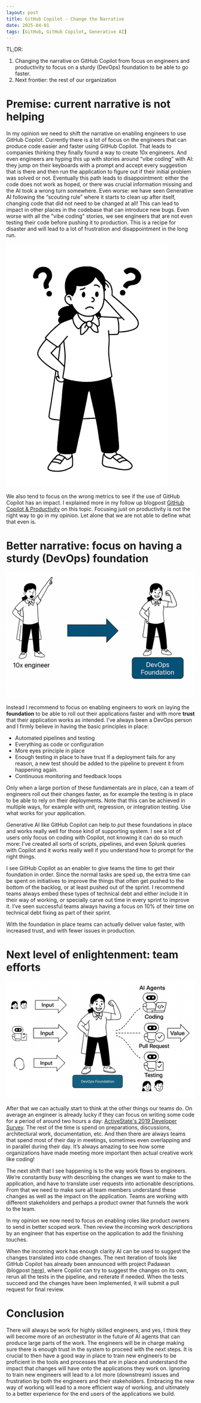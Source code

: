 ```yaml
---
layout: post
title: GitHub Copilot - Change the Narrative
date: 2025-04-01
tags: [GitHub, GitHub Copilot, Generative AI]
---
```



TL;DR: 
1. Changing the narrative on GitHub Copilot from focus on engineers and productivity to focus on a sturdy (DevOps) foundation to be able to go faster.
2. Next frontier: the rest of our organization 

# Premise: current narrative is not helping
In my opinion we need to shift the narrative on enabling engineers to use GitHub Copilot. Currently there is a lot of focus on the engineers that can produce code easier and faster using GitHub Copilot. That leads to companies thinking they finally found a way to create 10x engineers. And even engineers are hyping this up with stories around “vibe coding” with AI: they jump on their keyboards with a prompt and accept every suggestion that is there and then run the application to figure out if their initial problem was solved or not. Eventually this path leads to disappointment: either the code does not work as hoped, or there was crucial information missing and the AI took a wrong turn somewhere. Even worse: we have seen Generative AI following the “scouting rule” where it starts to clean up after itself, changing code that did not need to be changed at all! This can lead to impact in other places in the codebase that can introduce new bugs. Even worse with all the "vibe coding" stories, we see engineers that are not even testing their code before pushing it to production. This is a recipe for disaster and will lead to a lot of frustration and disappointment in the long run.

![Picture of a confused engineer scratching their head surrounded with question marks](/images/2025/20250401/20250607-Confusion.png)  

We also tend to focus on the wrong metrics to see if the use of GitHub Copilot has an impact. I explained more in my follow up blogpost [GitHub Copilot & Productivity](/blog/2025/06/07/Copilot-and-productivity) on this topic. Focusing just on productivity is not the right way to go in my opinion. Let alone that we are not able to define what that even is.

# Better narrative: focus on having a sturdy (DevOps) foundation 

![Picture of a sturdy DevOps foundation to support the engineer](/images/2025/20250401/20250401-DevOpsFoundation.png)  

Instead I recommend to focus on enabling engineers to work on laying the **foundation** to be able to roll out their applications faster and with more **trust** that their application works as intended. I’ve always been a DevOps person and I firmly believe in having the basic principles in place: 
- Automated pipelines and testing
- Everything as code or configuration
- More eyes principle in place
- Enough testing in place to have trust
If a deployment fails for any reason, a new test should be added to the pipeline to prevent it from happening again. 
- Continuous monitoring and feedback loops

Only when a large portion of these fundamentals are in place, can a team of engineers roll out their changes faster, as for example the testing is in place to be able to rely on their deployments. Note that this can be achieved in multiple ways, for example with unit, regression, or integration testing. Use what works for your application. 

Generative AI like GitHub Copilot can help to put these foundations in place and works really well for those kind of supporting system. I see a lot of users only focus on coding with Copilot, not knowing it can do so much more: I’ve created all sorts of scripts, pipelines, and even Splunk queries with Copilot and it works really well if you understand how to prompt for the right things. 

I see GitHub Copilot as an enabler to give teams the time to get their foundation in order. Since the normal tasks are sped up, the extra time can be spent on initiatives to improve the things that often get pushed to the bottom of the backlog, or at least pushed out of the sprint. I recommend teams always embed these types of technical debt and either include it in their way of working, or specially carve out time in every sprint to improve it. I’ve seen successful teams always having a focus on 10% of their time on technical debt fixing as part of their sprint. 

With the foundation in place teams can actually deliver value faster, with increased trust, and with fewer issues in production. 

# Next level of enlightenment: team efforts

![Image of adding value to the end user](/images/2025/20250401/20250401-Value.png)  

After that we can actually start to think at the other things our teams do. On average an engineer is already lucky if they can focus on writing some code for a period of around two hours a day: [ActiveState's 2019 Developer Survey](https://www.activestate.com/wp-content/uploads/2019/05/ActiveState-Developer-Survey-2019-Open-Source-Runtime-Pains.pdf). The rest of the time is spend on preparations, discussions, architectural work, documentation, etc. And then there are always teams that spend most of their day in meetings, sometimes even overlapping and in parallel during their day. It’s always amazing to see how some organizations have made meeting more important then actual creative work like coding!

The next shift that I see happening is to the way work flows to engineers. We’re constantly busy with describing the changes we want to make to the application, and have to translate user requests into actionable descriptions. From that we need to make sure all team members understand these changes as well as the impact on the application. Teams are working with different stakeholders and perhaps a product owner that funnels the work to the team. 

In my opinion we now need to focus on enabling roles like product owners to send in better scoped work. Then review the incoming work descriptions by an engineer that has expertise on the application to add the finishing touches. 

When the incoming work has enough clarity AI can be used to suggest the changes translated into code changes. The next iteration of tools like GitHub Copilot has already been announced with project Padawan (blogpost [here](https://github.blog/news-insights/product-news/github-copilot-the-agent-awakens/)), where Copilot can try to suggest the changes on its own, rerun all the tests in the pipeline, and reiterate if needed. When the tests succeed and the changes have been implemented, it will submit a pull request for final review. 

# Conclusion
There will always be work for highly skilled engineers, and yes, I think they will become more of an orchestrator in the future of AI agents that can produce large parts of the work. The engineers will be in charge making sure there is enough trust in the system to proceed with the next steps. It is crucial to then have a good way in place to train new engineers to be proficient in the tools and processes that are in place and understand the impact that changes will have onto the applications they work on. Ignoring to train new engineers will lead to a lot more (downstream) issues and frustration by both the engineers and their stakeholders. Embracing the new way of working will lead to a more efficient way of working, and ultimately to a better experience for the end users of the applications we build.